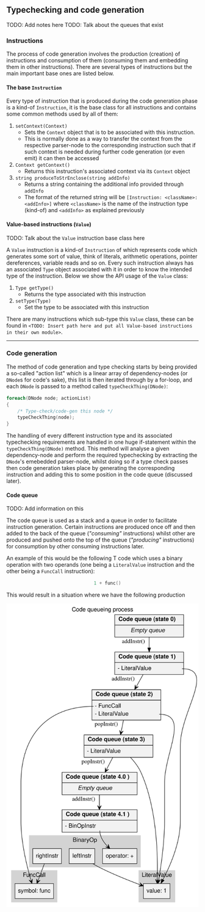## Typechecking and code generation

TODO: Add notes here TODO: Talk about the queues that exist

### Instructions

The process of code generation involves the production (creation) of
instructions and consumption of them (consuming them and embedding them
in other instructions). There are several types of instructions but the
main important base ones are listed below.

#### The base `Instruction`

Every type of instruction that is produced during the code generation
phase is a kind-of `Instruction`, it is the base class for all
instructions and contains some common methods used by all of them:

1.  `setContext(Context)`
    -   Sets the `Context` object that is to be associated with this
        instruction.
    -   This is normally done as a way to transfer the context from the
        respective parser-node to the corresponding instruction such
        that if such context is needed during further code generation
        (or even emit) it can then be accessed
2.  `Context getContext()`
    -   Returns this instruction's associated context via its `Context`
        object
3.  `string produceToStrEnclose(string addInfo)`
    -   Returns a string containing the additional info provided through
        `addInfo`
    -   The format of the returned string will be
        `[Instruction: <className>: <addInfo>]` where `<className>` is
        the name of the instruction type (kind-of) and `<addInfo>` as
        explained previously

#### Value-based instructions (`Value`)

TODO: Talk about the `Value` instruction base class here

A `Value` instruction is a kind-of `Instruction` of which represents
code which generates some sort of value, think of literals, arithmetic
operations, pointer dereferences, variable reads and so on. Every such
instruction always has an associated `Type` object associated with it in
order to know the intended type of the instruction. Below we show the
API usage of the `Value` class:

1.  `Type getType()`
    -   Returns the type associated with this instruction
2.  `setType(Type)`
    -   Set the type to be associated with this instruction

There are many instructions which sub-type this `Value` class, these can
be found in
`<TODO: Insert path here and put all Value-based instructions in their own module>`.

------------------------------------------------------------------------

### Code generation

The method of code generation and type checking starts by being provided
a so-called "action list" which is a linear array of dependency-nodes
(or `DNode`s for code's sake), this list is then iterated through by a
for-loop, and each `DNode` is passed to a method called
`typeCheckThing(DNode)`:

``` {.d .numberLines}
foreach(DNode node; actionList)
{
    /* Type-check/code-gen this node */
    typeCheckThing(node);
}
```

The handling of every different instruction type and its associated
typechecking requirements are handled in one huge if-statement within
the `typeCheckThing(DNode)` method. This method will analyse a given
dependency-node and perform the required typechecking by extracting the
`DNode`'s emebedded parser-node, whilst doing so if a type check passes
then code generation takes place by generating the corresponding
instruction and adding this to some position in the code queue
(discussed later).

#### Code queue

TODO: Add information on this

The code queue is used as a stack and a queue in order to facilitate
instruction generation. Certain instructions are produced once off and
then added to the back of the queue (*"consuming"* instructions) whilst
other are produced and pushed onto the top of the queue (*"producing"*
instructions) for consumption by other consuming instructions later.

An example of this would be the following T code which uses a binary
operation with two operands (one being a `LiteralValue` instruction and
the other being a `FuncCall` instruction):

``` d
                                1 + func()
```

This would result in a situation where we have the following production

![](docs/graphs/pandocplot12139419864099887541.svg)

